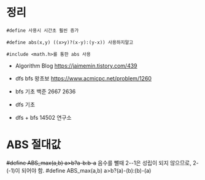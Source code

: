 # 정리
```
#define 사용시 시간초 훨씬 증가

#define abs(x,y) ((x>y)?(x-y):(y-x)) 사용하지말고 

#include <math.h>를 통한 abs 사용
```



- Algorithm Blog
https://jaimemin.tistory.com/439

- dfs bfs 왕초보
https://www.acmicpc.net/problem/1260

- bfs 기초 
백준 2667 2636 


- dfs 기초 

- dfs + bfs
14502 연구소  



# ABS 절대값 

~~#define ABS_max(a,b) a>b?a-b:b-a~~ 음수를 뺄때 2--1은 성립이 되지 않으므로, 2-(-1)이 되어야 함.
#define ABS_max(a,b) a>b?(a)-(b):(b)-(a)
